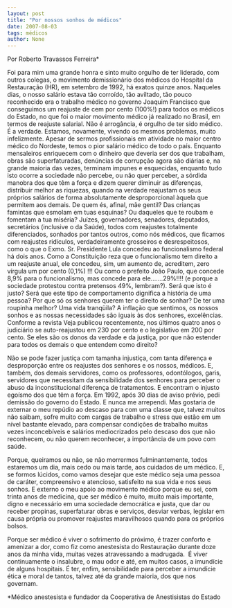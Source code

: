 ```yaml
---
layout: post
title: "Por nossos sonhos de médicos"
date: 2007-08-03
tags: médicos
author: None
---
```

Por Roberto Travassos Ferreira*&nbsp;

Foi para mim uma grande honra e sinto muito orgulho de ter liderado, com outros colegas, o movimento demission&aacute;rio dos m&eacute;dicos do Hospital da Restaura&ccedil;&atilde;o (HR), em setembro de 1992, h&aacute; exatos quinze anos. 
Naqueles dias, o nosso sal&aacute;rio estava t&atilde;o corro&iacute;do, t&atilde;o aviltado, t&atilde;o pouco reconhecido era o trabalho m&eacute;dico no governo Joaquim Francisco que conseguimos um reajuste de cem por cento (100%!) para todos os m&eacute;dicos do Estado, no que foi o maior movimento m&eacute;dico j&aacute; realizado no Brasil, em termos de reajuste salarial. N&atilde;o &eacute; arrog&acirc;ncia, &eacute; orgulho de ter sido m&eacute;dico. &Eacute; a verdade. 
Estamos, novamente, vivendo os mesmos problemas, muito infelizmente. Apesar de sermos profissionais em atividade no maior centro m&eacute;dico do Nordeste, temos o pior sal&aacute;rio m&eacute;dico de todo o pa&iacute;s. 
Enquanto mensaleiros enriquecem com o dinheiro que deveria ser dos que trabalham, obras s&atilde;o superfaturadas, den&uacute;ncias de corrup&ccedil;&atilde;o agora s&atilde;o di&aacute;rias e, na grande maioria das vezes, terminam impunes e esquecidas, enquanto tudo isto ocorre a sociedade n&atilde;o percebe, ou n&atilde;o quer perceber, a s&oacute;rdida manobra dos que t&ecirc;m a for&ccedil;a e dizem querer diminuir as diferen&ccedil;as, distribuir melhor as riquezas, quando na verdade reajustam os seus pr&oacute;prios sal&aacute;rios de forma absolutamente desproporcional &agrave;quela que permitem aos demais. 
De quem &eacute;s, afinal, m&atilde;e gentil? Das crian&ccedil;as famintas que esmolam em tuas esquinas? Ou daqueles que te roubam e fomentam a tua mis&eacute;ria?
Ju&iacute;zes, governadores, senadores, deputados, secret&aacute;rios (inclusive o da Sa&uacute;de), todos com reajustes totalmente diferenciados, sonhados por tantos outros, como n&oacute;s m&eacute;dicos, que ficamos com reajustes rid&iacute;culos, verdadeiramente grosseiros e desrespeitosos, como o que o Exmo. Sr. Presidente Lula concedeu ao funcionalismo federal h&aacute; dois anos. 
Como a Constitui&ccedil;&atilde;o reza que o funcionalismo tem direito a um reajuste anual, ele concedeu, sim, um aumento de, acreditem, zero v&iacute;rgula um por cento (0,1%) !!! Ou como o prefeito Jo&atilde;o Paulo, que concede 8,9% para o funcionalismo, mas concede para ele.......29%!!!! (e porque a sociedade protestou contra pretensos 49%, lembram?). Ser&aacute; que isto &eacute; justo? Ser&aacute; que este tipo de comportamento dignifica a hist&oacute;ria de uma pessoa? 
Por que s&oacute; os senhores querem ter o direito de sonhar? De ter uma roupinha melhor? Uma vida tranq&uuml;ila? A infla&ccedil;&atilde;o que sentimos, os nossos sonhos e as nossas necessidades s&atilde;o iguais &agrave;s dos senhores, excel&ecirc;ncias. 
Conforme a revista Veja publicou recentemente, nos &uacute;ltimos quatro anos o judici&aacute;rio se auto-reajustou em 230 por cento e o legislativo em 200 por cento. Se eles s&atilde;o os donos da verdade e da justi&ccedil;a, por que n&atilde;o estender para todos os demais o que entendem como direito? 

N&atilde;o se pode fazer justi&ccedil;a com tamanha injusti&ccedil;a, com tanta diferen&ccedil;a e despropor&ccedil;&atilde;o entre os reajustes dos senhores e os nossos, m&eacute;dicos. E, tamb&eacute;m, dos demais servidores, como os professores, odont&oacute;logos, garis, servidores que necessitam da sensibilidade dos senhores para perceber o abuso da inconstitucional diferen&ccedil;a de tratamentos. E encontram o injusto ego&iacute;smo dos que t&ecirc;m a for&ccedil;a. 
Em 1992, ap&oacute;s 30 dias de aviso pr&eacute;vio, pedi demiss&atilde;o do governo do Estado. E nunca me arrependi. Mas gostaria de externar o meu rep&uacute;dio ao descaso para com uma classe que, talvez muitos n&atilde;o saibam, sofre muito com cargas de trabalho e stress que est&atilde;o em um n&iacute;vel bastante elevado, para compensar condi&ccedil;&otilde;es de trabalho muitas vezes inconceb&iacute;veis e sal&aacute;rios mediocrizados&nbsp;pelo descaso dos que n&atilde;o reconhecem, ou n&atilde;o querem reconhecer, a import&acirc;ncia de um povo com sa&uacute;de. 

Porque, queiramos ou n&atilde;o, se n&atilde;o morrermos fulminantemente, todos estaremos um dia, mais cedo ou mais tarde, aos cuidados de um m&eacute;dico. E, se formos l&uacute;cidos, como vamos desejar que este m&eacute;dico seja uma pessoa de car&aacute;ter, compreensivo e atencioso, satisfeito na sua vida e nos seus sonhos. 
E externo o meu apoio ao movimento m&eacute;dico porque eu sei, com trinta anos de medicina, que ser m&eacute;dico &eacute; muito, muito mais importante, digno e necess&aacute;rio em uma sociedade democr&aacute;tica e justa, que dar ou receber propinas, superfaturar obras e servi&ccedil;os, desviar verbas, legislar em causa pr&oacute;pria ou promover reajustes maravilhosos quando para os pr&oacute;prios bolsos. 

Porque ser m&eacute;dico &eacute; viver o sofrimento do pr&oacute;ximo, &eacute; trazer conforto e amenizar a dor, como fiz como anestesista do Restaura&ccedil;&atilde;o durante doze anos da minha vida, muitas vezes atravessando a madrugada.&nbsp;
&Eacute; viver continuamente o insalubre, o mau odor e at&eacute;, em muitos casos, a imund&iacute;cie de alguns hospitais. &Eacute; ter, enfim, sensibilidade para perceber a imund&iacute;cie &eacute;tica e moral de tantos, talvez at&eacute; da grande maioria, dos que nos governam. 

*M&eacute;dico anestesista e fundador da Cooperativa de Anestisistas do Estado  